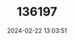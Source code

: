 ---
title: "136197"
category: "Akodon montensis"
draft: false
date: 2024-02-22 13:03:51
languages:
  English: ["Montane Grass Mouse", "Montane Akodont"]
  German: ["Paraguay-Bergfeldmaus"]
---